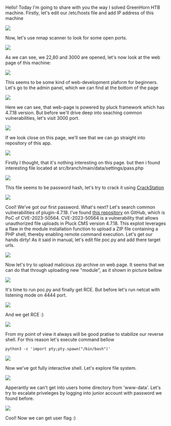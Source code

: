  Hello! Today I'm going to share with you the way I solved GreenHorn HTB machine.
 Firstly, let's edit our /etc/hosts file and add IP address of this machine

<img src="/home/kali/Pictures/1.png">


 Now, let's use nmap scanner to look for some open ports.

<img src="/home/kali/Pictures/2.png">

 As we can see, we 22,80 and 3000 are opened, let's now look at the web page of this machine:
 
<img src="/home/kali/Pictures/3.png">

 This seems to be some kind of web-development plaform for beginners. Let's go to the admin panel, which we can find at the bottom of the page

<img src="/home/kali/Pictures/4.png">

 Here we can see, that web-page is powered by pluck framework which has 4.7.18 version. But before we'll drive deep into seaching common vulnerabilities, let's visit 3000 port.


<img src="/home/kali/Pictures/5.png">

 If we look close on this page, we'll see that we can go straight into repository of this app.

<img src="/home/kali/Pictures/6.png">

Firstly I thought, that it's nothing interesting on this page. but then i found interesting file located at src/branch/main/data/settings/pass.php

<img src="/home/kali/Pictures/7.png">

 This file seems to be password hash, let's try to crack it using [CrackStation](https://crackstation.net/)

<img src="/home/kali/Pictures/8.png">

Cool! We've got our first password. What's next? Let's search common vulnerabilities of plugin-4.7.18. I've found  [this repository](https://github.com/Rai2en/CVE-2023-50564_Pluck-v4.7.18_PoC) on GitHub, which is PoC of CVE-2023-50564. CVE-2023-50564 is a vulnerability that allows unauthorized file uploads in Pluck CMS version 4.7.18. This exploit leverages a flaw in the module installation function to upload a ZIP file containing a PHP shell, thereby enabling remote command execution. Let's get our hands dirty! As it said in manual, let's edit file poc.py and add there target urls.
 

<img src="/home/kali/Pictures/9.png">

Now let's try to upload malicious zip archive on web page. It seems that we can do that through uploading new "module", as it shown in picture bellow

<img src="/home/kali/Pictures/10.png">

It's time to run poc.py and finally get RCE. But before let's run netcat with listening mode on 4444 port.

<img src="/home/kali/Pictures/11.png">

 And we get RCE :)

<img src="/home/kali/Pictures/12.png">

 From my point of view it always will be good pratise to stabilize our reverse shell. For this reason let's execute command bellow
```
python3 -c 'import pty;pty.spawn("/bin/bash")'
```
<img src="/home/kali/Pictures/13.png">

Now we've got fully interactive shell. Let's explore file system.

<img src="/home/kali/Pictures/14.png">

 Apperantly we can't get into users home directory from 'www-data'. Let's try to escalate priveleges by logging into junior account with password we found before.

<img src="/home/kali/Pictures/15.png">

Cool! Now we can get user flag :)
